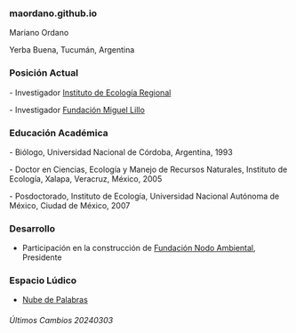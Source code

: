 ### maordano.github.io

Mariano Ordano

Yerba Buena, Tucumán, Argentina

### Posición Actual

\- Investigador [Instituto de Ecología Regional](https://ier.conicet.gov.ar/)

\- Investigador [Fundación Miguel Lillo](https://www.lillo.org.ar/)

### Educación Académica

\- Biólogo, Universidad Nacional de Córdoba, Argentina, 1993

\- Doctor en Ciencias, Ecología y Manejo de Recursos Naturales, Instituto de Ecología, Xalapa, Veracruz, México, 2005

\- Posdoctorado, Instituto de Ecología, Universidad Nacional Autónoma de México, Ciudad de México, 2007

### Desarrollo

-   Participación en la construcción de [Fundación Nodo Ambiental](https://nodoambiental.org), Presidente

### Espacio Lúdico

-   [Nube de Palabras](https://mvdqnf-mariano0ordano.shinyapps.io/sawordcloud/)

###### Últimos Cambios 20240303
